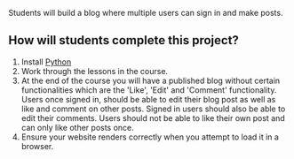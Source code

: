 Students will build a blog where multiple users can sign in and make posts. 
## How will students complete this project? 
1. Install [Python](https://www.python.org/) 
2. Work through the lessons in the course.
3. At the end of the <TODO attach course link>course you will have a published blog without certain functionalities which are the 'Like', 'Edit' and 'Comment' functionality.
   Users once signed in, should be able to edit their blog post as well as like and comment on other posts. Signed in users should also be able to edit their comments. 
   Users should not be able to like their own post and can only like other posts once.
5. Ensure your website renders correctly when you attempt to load it in a browser. 
